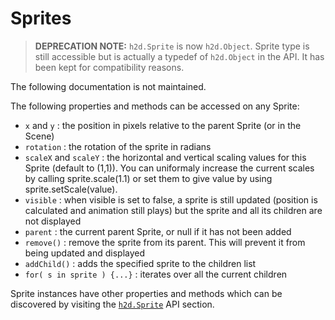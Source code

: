 # Sprites

> **DEPRECATION NOTE:**
> `h2d.Sprite` is now `h2d.Object`. Sprite type is still accessible but is actually a typedef of `h2d.Object` in the API. It has been kept for compatibility reasons.

The following documentation is not maintained.


The following properties and methods can be accessed on any Sprite:

* `x` and `y` : the position in pixels relative to the parent Sprite (or in the Scene)
* `rotation` : the rotation of the sprite in radians
* `scaleX` and `scaleY` : the horizontal and vertical scaling values for this Sprite (default to (1,1)). You can uniformaly increase the current scales by calling sprite.scale(1.1) or set them to give value by using sprite.setScale(value).
* `visible` : when visible is set to false, a sprite is still updated (position is calculated and animation still plays) but the sprite and all its children are not displayed
* `parent` : the current parent Sprite, or null if it has not been added
* `remove()` : remove the sprite from its parent. This will prevent it from being updated and displayed
* `addChild()` : adds the specified sprite to the children list
* `for( s in sprite ) {...}` : iterates over all the current children

Sprite instances have other properties and methods which can be discovered by visiting the [`h2d.Sprite`](https://github.com/ncannasse/heaps/blob/master/h2d/Sprite.hx) API section.
